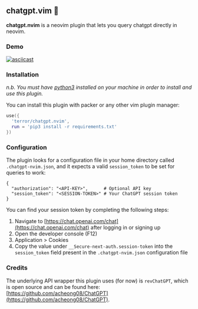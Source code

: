 ## chatgpt.vim 🤖

**chatgpt.nvim** is a neovim plugin that lets you query chatgpt directly in
neovim.

### Demo

[![asciicast](https://asciinema.org/a/kDqlcFdEH0W3aifrXn06mpoMh.svg)](https://asciinema.org/a/kDqlcFdEH0W3aifrXn06mpoMh)

### Installation

*n.b. You must have [python3](https://www.python.org/downloads/) installed on your machine in order to
install and use this plugin.*

You can install this plugin with packer or any other vim plugin manager:

```lua
use({
  'terror/chatgpt.nvim',
  run = 'pip3 install -r requirements.txt'
})
```

### Configuration

The plugin looks for a configuration file in your home directory called
`.chatgpt-nvim.json`, and it expects a valid `session_token` to be set for
queries to work:

```
{
  "authorization": "<API-KEY>",      # Optional API key
  "session_token": "<SESSION-TOKEN>" # Your ChatGPT session token
}
```

You can find your session token by completing the following steps:
1. Navigate to [https://chat.openai.com/chat](https://chat.openai.com/chat)
   after logging in or signing up
2. Open the developer console (F12)
3. Application > Cookies
4. Copy the value under `__Secure-next-auth.session-token` into the `session_token`
   field present in the `.chatgpt-nvim.json` configuration file

### Credits

The underlying API wrapper this plugin uses (for now) is `revChatGPT`, which is
open source and can be found here:
[https://github.com/acheong08/ChatGPT](https://github.com/acheong08/ChatGPT).
